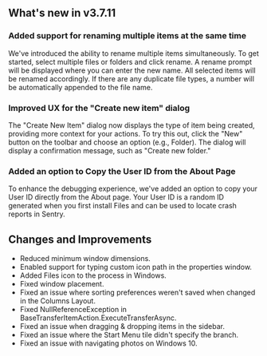## What's new in v3.7.11

### Added support for renaming multiple items at the same time

We've introduced the ability to rename multiple items simultaneously. To get started, select multiple files or folders and click rename. A rename prompt will be displayed where you can enter the new name. All selected items will be renamed accordingly. If there are any duplicate file types, a number will be automatically appended to the file name.

### Improved UX for the "Create new item" dialog

The "Create New Item" dialog now displays the type of item being created, providing more context for your actions. To try this out, click the "New" button on the toolbar and choose an option (e.g., Folder). The dialog will display a confirmation message, such as "Create new folder."

### Added an option to Copy the User ID from the About Page
To enhance the debugging experience, we've added an option to copy your User ID directly from the About page. Your User ID is a random ID generated when you first install Files and can be used to locate crash reports in Sentry.


## Changes and Improvements

- Reduced minimum window dimensions.
- Enabled support for typing custom icon path in the properties window.
- Added Files icon to the process in Windows.
- Fixed window placement.
- Fixed an issue where sorting preferences weren't saved when changed in the Columns Layout.
- Fixed NullReferenceException in BaseTransferItemAction.ExecuteTransferAsync.
- Fixed an issue when dragging & dropping items in the sidebar.
- Fixed an issue where the Start Menu tile didn't specify the branch.
- Fixed an issue with navigating photos on Windows 10.
